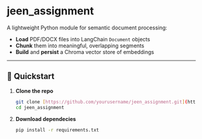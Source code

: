 # jeen_assignment

A lightweight Python module for semantic document processing:  
- **Load** PDF/DOCX files into LangChain `Document` objects  
- **Chunk** them into meaningful, overlapping segments  
- **Build** and **persist** a Chroma vector store of embeddings  

---

## 🚀 Quickstart

1. **Clone the repo**  
   ```bash
   git clone [https://github.com/yourusername/jeen_assignment.git](https://github.com/Romanrubi/jeen_assignment.git)
   cd jeen_assignment

2. **Download dependecies**
   ```bash
   pip install -r requirements.txt

   

